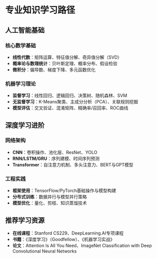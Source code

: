 # 专业知识学习路径

## 人工智能基础

### 核心数学基础
- **线性代数**：矩阵运算、特征值分解、奇异值分解（SVD）
- **概率论与数理统计**：贝叶斯定理、概率分布、假设检验
- **微积分**：偏导数、梯度下降、多元函数优化

### 机器学习理论
- **监督学习**：线性回归、逻辑回归、决策树、随机森林、SVM
- **无监督学习**：K-Means聚类、主成分分析（PCA）、关联规则挖掘
- **模型评估**：交叉验证、混淆矩阵、精确率/召回率、ROC曲线

## 深度学习进阶

### 网络架构
- **CNN**：卷积操作、池化层、ResNet、YOLO
- **RNN/LSTM/GRU**：序列建模、时间序列预测
- **Transformer**：自注意力机制、多头注意力、BERT与GPT模型

### 工程实践
- **框架使用**：TensorFlow/PyTorch基础操作与模型构建
- **分布式训练**：数据并行与模型并行策略
- **模型优化**：量化、剪枝、知识蒸馏技术

## 推荐学习资源
- **在线课程**：Stanford CS229、DeepLearning.AI专项课程
- **书籍**：《深度学习》（Goodfellow）、《机器学习实战》
- **论文**：Attention Is All You Need、ImageNet Classification with Deep Convolutional Neural Networks